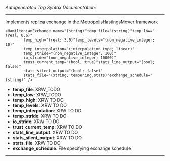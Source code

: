 _Autogenerated Tag Syntax Documentation:_

---
Implements replica exchange in the MetropolisHastingsMover framework

```
<HamiltonianExchange name="(string)"temp_file="(string)"temp_low="(real; 0.6)"
        temp_high="(real; 3.0)"temp_levels="(non_negative_integer; 10)"
        temp_interpolation="(interpolation_type; linear)"
        temp_stride="(non_negative_integer; 100)"
        io_stride="(non_negative_integer; 10000)"
        trust_current_temp="(bool; true)"stats_line_output="(bool; false)"
        stats_silent_output="(bool; false)"
        stats_file="(string; tempering.stats)"exchange_schedule="(string)" />
```

-   **temp_file**: XRW_TODO
-   **temp_low**: XRW_TODO
-   **temp_high**: XRW TO DO
-   **temp_levels**: XRW TO DO
-   **temp_interpolation**: XRW TO DO
-   **temp_stride**: XRW TO DO
-   **io_stride**: XRW TO DO
-   **trust_current_temp**: XRW TO DO
-   **stats_line_output**: XRW TO DO
-   **stats_silent_output**: XRW TO DO
-   **stats_file**: XRW TO DO
-   **exchange_schedule**: File specifying exchange schedule

---
